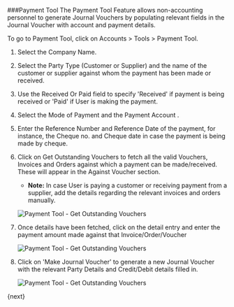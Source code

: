 ###Payment Tool
The Payment Tool Feature allows non-accounting personnel to generate Journal Vouchers by populating relevant fields in the Journal Voucher with account and payment details.

To go to Payment Tool, click on Accounts > Tools > Payment Tool.

1. Select the Company Name.
2. Select the Party Type (Customer or Supplier) and the name of the customer or supplier against whom the payment has been made or received.
3. Use the Received Or Paid field to specify 'Received' if payment is being received or 'Paid' if User is making the payment.
4. Select the Mode of Payment and the Payment Account .
5. Enter the Reference Number and Reference Date of the payment, for instance, the Cheque no. and Cheque date in case the payment is being made by cheque.
6. Click on Get Outstanding Vouchers to fetch all the valid Vouchers, Invoices and Orders against which a payment can be made/received. These will appear in the Against Voucher section.
	* __Note:__ In case User is paying a customer or receiving payment from a supplier, add the details regarding the relevant invoices and orders manually.

	![Payment Tool - Get Outstanding Vouchers](/assets/manual_erpnext_com/old_images/erpnext/payment_tool_get_voucher.png)

7. Once details have been fetched, click on the detail entry and enter the payment amount made against that Invoice/Order/Voucher

	![Payment Tool - Get Outstanding Vouchers](/assets/manual_erpnext_com/old_images/erpnext/payment_tool_enter_pay.png)

8. Click on 'Make Journal Voucher' to generate a new Journal Voucher with the relevant Party Details and Credit/Debit details filled in.

	![Payment Tool - Get Outstanding Vouchers](/assets/manual_erpnext_com/old_images/erpnext/payment_tool_make_jv.png)
	
{next}
